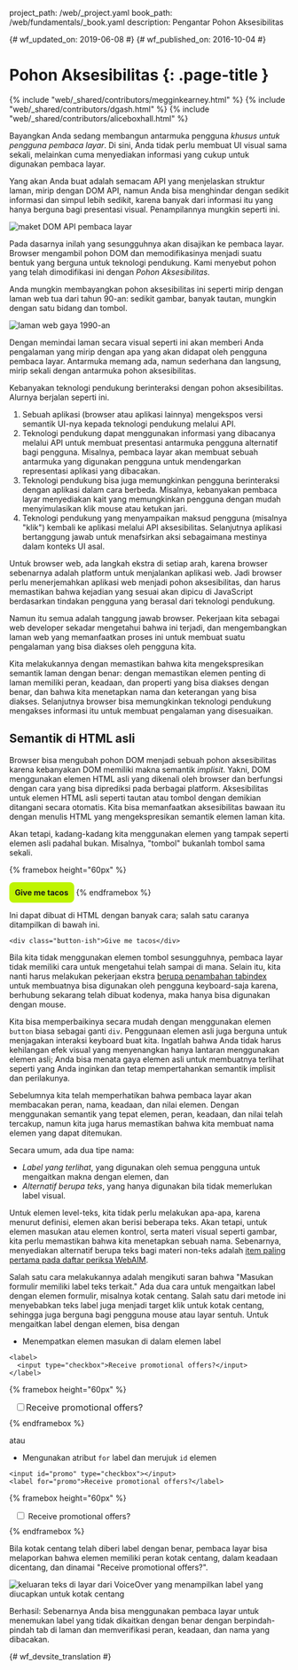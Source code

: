 project_path: /web/_project.yaml
book_path: /web/fundamentals/_book.yaml
description: Pengantar Pohon Aksesibilitas


{# wf_updated_on: 2019-06-08 #}
{# wf_published_on: 2016-10-04 #}

# Pohon Aksesibilitas {: .page-title }

{% include "web/_shared/contributors/megginkearney.html" %}
{% include "web/_shared/contributors/dgash.html" %}
{% include "web/_shared/contributors/aliceboxhall.html" %}



Bayangkan Anda sedang membangun antarmuka pengguna *khusus untuk pengguna pembaca layar*.
Di sini, Anda tidak perlu membuat UI visual sama sekali, melainkan cuma menyediakan
informasi yang cukup untuk digunakan pembaca layar.

Yang akan Anda buat adalah semacam API yang menjelaskan struktur laman, mirip
dengan DOM API, namun Anda bisa menghindar dengan sedikit informasi dan simpul lebih sedikit,
karena banyak dari informasi itu yang hanya berguna bagi presentasi visual. Penampilannya
mungkin seperti ini.

![maket DOM API pembaca layar](imgs/treestructure.jpg)

Pada dasarnya inilah yang sesungguhnya akan disajikan ke pembaca layar. Browser
mengambil pohon DOM dan memodifikasinya menjadi suatu bentuk yang berguna untuk
teknologi pendukung. Kami menyebut pohon yang telah dimodifikasi ini dengan *Pohon
Aksesibilitas*.

Anda mungkin membayangkan pohon aksesibilitas ini seperti mirip dengan laman web tua
dari tahun 90-an: sedikit gambar, banyak tautan, mungkin dengan satu bidang dan tombol.

![laman web gaya 1990-an](imgs/google1998.png)

Dengan memindai laman secara visual seperti ini akan memberi Anda pengalaman yang mirip dengan
apa yang akan didapat oleh pengguna pembaca layar. Antarmuka memang ada, namun sederhana
dan langsung, mirip sekali dengan antarmuka pohon aksesibilitas.

Kebanyakan teknologi pendukung berinteraksi dengan pohon aksesibilitas. Alurnya
berjalan seperti ini.

 1. Sebuah aplikasi (browser atau aplikasi lainnya) mengekspos versi semantik UI-nya
    kepada teknologi pendukung melalui API.
 1. Teknologi pendukung dapat menggunakan informasi yang dibacanya melalui API untuk
    membuat presentasi antarmuka pengguna alternatif bagi pengguna. Misalnya,
    pembaca layar akan membuat sebuah antarmuka yang digunakan pengguna untuk mendengarkan representasi aplikasi
    yang dibacakan.
 1. Teknologi pendukung bisa juga memungkinkan pengguna berinteraksi dengan aplikasi dalam
    cara berbeda. Misalnya, kebanyakan pembaca layar menyediakan kait yang memungkinkan
    pengguna dengan mudah menyimulasikan klik mouse atau ketukan jari.
 1. Teknologi pendukung yang menyampaikan maksud pengguna (misalnya "klik") kembali ke
    aplikasi melalui API aksesibilitas. Selanjutnya aplikasi bertanggung jawab untuk
    menafsirkan aksi sebagaimana mestinya dalam konteks UI asal.

Untuk browser web, ada langkah ekstra di setiap arah, karena browser
sebenarnya adalah platform untuk menjalankan aplikasi web. Jadi browser perlu
menerjemahkan aplikasi web menjadi pohon aksesibilitas, dan harus memastikan bahwa
kejadian yang sesuai akan dipicu di JavaScript berdasarkan tindakan pengguna yang berasal
dari teknologi pendukung.

Namun itu semua adalah tanggung jawab browser. Pekerjaan kita sebagai web developer sekadar
mengetahui bahwa ini terjadi, dan mengembangkan laman web yang memanfaatkan
proses ini untuk membuat suatu pengalaman yang bisa diakses oleh pengguna kita.

Kita melakukannya dengan memastikan bahwa kita mengekspresikan semantik laman dengan benar:
dengan memastikan elemen penting di laman memiliki peran, keadaan, dan properti
yang bisa diakses dengan benar, dan bahwa kita menetapkan nama dan keterangan
yang bisa diakses. Selanjutnya browser bisa memungkinkan teknologi pendukung mengakses
informasi itu untuk membuat pengalaman yang disesuaikan.

## Semantik di HTML asli

Browser bisa mengubah pohon DOM menjadi sebuah pohon aksesibilitas karena
kebanyakan DOM memiliki makna semantik *implisit*. Yakni, DOM menggunakan elemen HTML asli
yang dikenali oleh browser dan berfungsi dengan cara yang bisa diprediksi pada berbagai
platform. Aksesibilitas untuk elemen HTML asli seperti tautan atau tombol
dengan demikian ditangani secara otomatis. Kita bisa memanfaatkan aksesibilitas bawaan itu
dengan menulis HTML yang mengekspresikan semantik elemen laman kita.

Akan tetapi, kadang-kadang kita menggunakan elemen yang tampak seperti elemen asli padahal bukan.
Misalnya, "tombol" bukanlah tombol sama sekali.

{% framebox height="60px" %}
<style>
    .fancy-btn {
        display: inline-block;
        background: #BEF400;
        border-radius: 8px;
        padding: 10px;
        font-weight: bold;
        user-select: none;
        cursor: pointer;
    }
</style>
<div class="fancy-btn">Give me tacos</div>
{% endframebox %}

Ini dapat dibuat di HTML dengan banyak cara; salah satu caranya ditampilkan di bawah ini.


    <div class="button-ish">Give me tacos</div>


Bila kita tidak menggunakan elemen tombol sesungguhnya, pembaca layar tidak memiliki cara untuk mengetahui
telah sampai di mana. Selain itu, kita nanti harus melakukan pekerjaan ekstra [berupa penambahan
tabindex](/web/fundamentals/accessibility/focus/using-tabindex) untuk membuatnya
bisa digunakan oleh pengguna keyboard-saja karena, berhubung sekarang telah dibuat kodenya, maka hanya bisa digunakan
dengan mouse.

Kita bisa memperbaikinya secara mudah dengan menggunakan elemen `button` biasa sebagai ganti `div`.
Penggunaan elemen asli juga berguna untuk menjagakan interaksi keyboard
buat kita. Ingatlah bahwa Anda tidak harus kehilangan efek visual
yang menyenangkan hanya lantaran menggunakan elemen asli; Anda bisa menata gaya elemen asli
untuk membuatnya terlihat seperti yang Anda inginkan dan tetap mempertahankan semantik implisit
dan perilakunya.

Sebelumnya kita telah memperhatikan bahwa pembaca layar akan membacakan peran,
nama, keadaan, dan nilai elemen. Dengan menggunakan semantik yang tepat elemen, peran, keadaan, dan nilai
telah tercakup, namun kita juga harus memastikan bahwa kita membuat nama
elemen yang dapat ditemukan.

Secara umum, ada dua tipe nama:

 - *Label yang terlihat*, yang digunakan oleh semua pengguna untuk mengaitkan makna dengan
   elemen, dan
 - *Alternatif berupa teks*, yang hanya digunakan bila tidak memerlukan
   label visual.

Untuk elemen level-teks, kita tidak perlu melakukan apa-apa, karena menurut definisi, elemen
akan berisi beberapa teks. Akan tetapi, untuk elemen masukan atau elemen kontrol, serta materi
visual seperti gambar, kita perlu memastikan bahwa kita menetapkan sebuah nama. Sebenarnya,
menyediakan alternatif berupa teks bagi materi non-teks adalah [item paling
pertama pada daftar periksa WebAIM](https://webaim.org/standards/wcag/checklist#g1.1).

Salah satu cara melakukannya adalah mengikuti saran bahwa "Masukan formulir memiliki
label teks terkait." Ada dua cara untuk mengaitkan label dengan elemen formulir,
misalnya kotak centang. Salah satu dari metode ini menyebabkan teks label juga
menjadi target klik untuk kotak centang, sehingga juga berguna bagi pengguna mouse atau
layar sentuh. Untuk mengaitkan label dengan elemen, bisa dengan

 - Menempatkan elemen masukan di dalam elemen label

<div class="clearfix"></div>

    <label>
      <input type="checkbox">Receive promotional offers?</input>
    </label>


{% framebox height="60px" %}
<div style="margin: 10px;">
    <label style="font-size: 16px; color: #212121;">
        <input type="checkbox">Receive promotional offers?</input>
    </label>
</div>
{% endframebox %}


atau

 - Mengunakan atribut `for` label dan merujuk `id` elemen

<div class="clearfix"></div>

    <input id="promo" type="checkbox"></input>
    <label for="promo">Receive promotional offers?</label>


{% framebox height="60px" %}
<div style="margin: 10px;">
    <input id="promo" type="checkbox"></input>
    <label for="promo">Receive promotional offers?</label>
</div>
{% endframebox %}


Bila kotak centang telah diberi label dengan benar, pembaca layar bisa melaporkan bahwa
elemen memiliki peran kotak centang, dalam keadaan dicentang, dan dinamai "Receive
promotional offers?".

![keluaran teks di layar dari VoiceOver yang menampilkan label yang diucapkan untuk kotak centang](imgs/promo-offers.png)

Berhasil: Sebenarnya Anda bisa menggunakan pembaca layar untuk menemukan label yang
tidak dikaitkan dengan benar dengan berpindah-pindah tab di laman dan memverifikasi peran, keadaan, dan
nama yang dibacakan.




{# wf_devsite_translation #}
